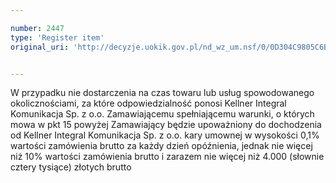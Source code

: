 ```yaml
---

number: 2447
type: 'Register item'
original_uri: 'http://decyzje.uokik.gov.pl/nd_wz_um.nsf/0/0D304C9805C6B5E6C12578D20035E723?OpenDocument'


---
```


W przypadku nie dostarczenia na czas towaru lub usług spowodowanego okolicznościami, za które odpowiedzialność ponosi Kellner Integral Komunikacja Sp. z o.o. Zamawiającemu spełniającemu warunki, o których mowa w pkt 15 powyżej Zamawiający będzie upoważniony do dochodzenia od Kellner Integral Komunikacja Sp. z o.o. kary umownej w wysokości 0,1% wartości zamówienia brutto za każdy dzień opóźnienia, jednak nie więcej niż 10% wartości zamówienia brutto i zarazem nie więcej niż 4.000 (słownie cztery tysiące) złotych brutto
